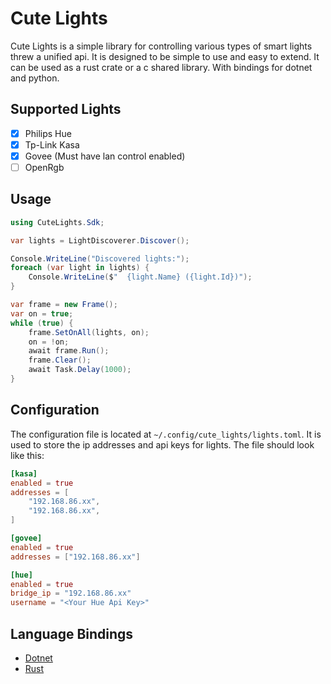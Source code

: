 # Cute Lights

Cute Lights is a simple library for controlling various types of smart lights threw a unified api. It is designed to be simple to use and easy to extend. It can be used as a rust crate or a c shared library. With bindings for dotnet and python.

## Supported Lights

-   [x] Philips Hue
-   [x] Tp-Link Kasa
-   [x] Govee (Must have lan control enabled)
-   [ ] OpenRgb

## Usage

```cs
using CuteLights.Sdk;

var lights = LightDiscoverer.Discover();

Console.WriteLine("Discovered lights:");
foreach (var light in lights) {
    Console.WriteLine($"  {light.Name} ({light.Id})");
}

var frame = new Frame();
var on = true;
while (true) {
    frame.SetOnAll(lights, on);
    on = !on;
    await frame.Run();
    frame.Clear();
    await Task.Delay(1000);
}


```

## Configuration

The configuration file is located at `~/.config/cute_lights/lights.toml`. It is used to store the ip addresses and api keys for lights. The file should look like this:

```toml
[kasa]
enabled = true
addresses = [
    "192.168.86.xx",
    "192.168.86.xx",
]

[govee]
enabled = true
addresses = ["192.168.86.xx"]

[hue]
enabled = true
bridge_ip = "192.168.86.xx"
username = "<Your Hue Api Key>"
```

## Language Bindings

- [Dotnet](https://www.nuget.org/packages/CuteLights.Sdk/)
- [Rust](https://crates.io/crates/cute_lights)
